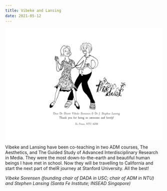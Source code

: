 ```yaml
---
title: Vibeke and Lansing
date: 2021-05-12
---
```


![vib&lan](/assets/imgs/vib&lanwwords.jpg)

Vibeke and Lansing have been co-teaching in two ADM courses, The Aesthetics, and The Guided Study of Advanced Interdisciplinary Research in Media. They were the most down-to-the-earth and beautiful human beings I have met in school. Now they will be travelling to California and start the next part of theIR journey at Stanford University. All the best!

_Vibeke Sorensen (founding chair of DADA in USC; chair of ADM in NTU) and Stephen Lansing (Santa Fe Institute; INSEAD Singapore)_
